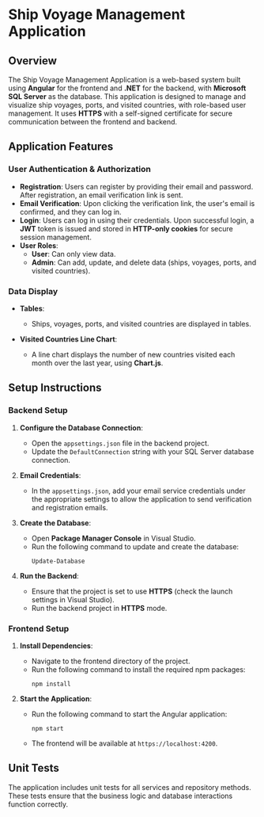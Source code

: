 # Ship Voyage Management Application

## Overview

The Ship Voyage Management Application is a web-based system built using **Angular** for the frontend and **.NET** for the backend, with **Microsoft SQL Server** as the database. This application is designed to manage and visualize ship voyages, ports, and visited countries, with role-based user management. It uses **HTTPS** with a self-signed certificate for secure communication between the frontend and backend.

## Application Features

### User Authentication & Authorization

- **Registration**: Users can register by providing their email and password. After registration, an email verification link is sent.
- **Email Verification**: Upon clicking the verification link, the user's email is confirmed, and they can log in.
- **Login**: Users can log in using their credentials. Upon successful login, a **JWT** token is issued and stored in **HTTP-only cookies** for secure session management.
- **User Roles**:
  - **User**: Can only view data.
  - **Admin**: Can add, update, and delete data (ships, voyages, ports, and visited countries).

### Data Display

- **Tables**: 
  - Ships, voyages, ports, and visited countries are displayed in tables.
  
- **Visited Countries Line Chart**:
  - A line chart displays the number of new countries visited each month over the last year, using **Chart.js**.

## Setup Instructions

### Backend Setup

1. **Configure the Database Connection**:
   - Open the `appsettings.json` file in the backend project.
   - Update the `DefaultConnection` string with your SQL Server database connection.

2. **Email Credentials**:
   - In the `appsettings.json`, add your email service credentials under the appropriate settings to allow the application to send verification and registration emails.

3. **Create the Database**:
   - Open **Package Manager Console** in Visual Studio.
   - Run the following command to update and create the database:
     ```
     Update-Database
     ```

4. **Run the Backend**:
   - Ensure that the project is set to use **HTTPS** (check the launch settings in Visual Studio).
   - Run the backend project in **HTTPS** mode.

### Frontend Setup

1. **Install Dependencies**:
   - Navigate to the frontend directory of the project.
   - Run the following command to install the required npm packages:
     ```
     npm install
     ```

2. **Start the Application**:
   - Run the following command to start the Angular application:
     ```
     npm start
     ```

   - The frontend will be available at `https://localhost:4200`.

## Unit Tests

The application includes unit tests for all services and repository methods. These tests ensure that the business logic and database interactions function correctly.

